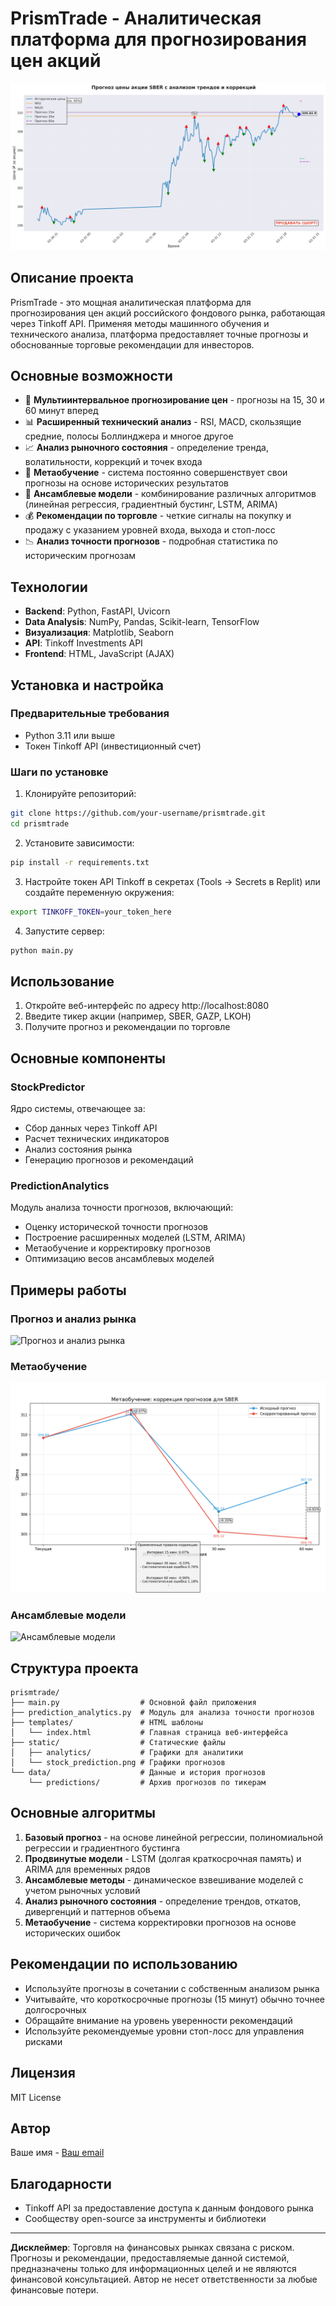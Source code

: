 
# PrismTrade - Аналитическая платформа для прогнозирования цен акций

![PrismTrade Logo](https://github.com/Solrikk/PrismTrade---MOEX/blob/main/static/analytics/stock_prediction.png)

## Описание проекта

PrismTrade - это мощная аналитическая платформа для прогнозирования цен акций российского фондового рынка, работающая через Tinkoff API. Применяя методы машинного обучения и технического анализа, платформа предоставляет точные прогнозы и обоснованные торговые рекомендации для инвесторов.

## Основные возможности

- 🔮 **Мультиинтервальное прогнозирование цен** - прогнозы на 15, 30 и 60 минут вперед
- 📊 **Расширенный технический анализ** - RSI, MACD, скользящие средние, полосы Боллинджера и многое другое
- 📈 **Анализ рыночного состояния** - определение тренда, волатильности, коррекций и точек входа
- 🧠 **Метаобучение** - система постоянно совершенствует свои прогнозы на основе исторических результатов
- 🤖 **Ансамблевые модели** - комбинирование различных алгоритмов (линейная регрессия, градиентный бустинг, LSTM, ARIMA)
- 💰 **Рекомендации по торговле** - четкие сигналы на покупку и продажу с указанием уровней входа, выхода и стоп-лосс
- 📉 **Анализ точности прогнозов** - подробная статистика по историческим прогнозам

## Технологии

- **Backend**: Python, FastAPI, Uvicorn
- **Data Analysis**: NumPy, Pandas, Scikit-learn, TensorFlow
- **Визуализация**: Matplotlib, Seaborn
- **API**: Tinkoff Investments API
- **Frontend**: HTML, JavaScript (AJAX)

## Установка и настройка

### Предварительные требования

- Python 3.11 или выше
- Токен Tinkoff API (инвестиционный счет)

### Шаги по установке

1. Клонируйте репозиторий:
```bash
git clone https://github.com/your-username/prismtrade.git
cd prismtrade
```

2. Установите зависимости:
```bash
pip install -r requirements.txt
```

3. Настройте токен API Tinkoff в секретах (Tools -> Secrets в Replit) или создайте переменную окружения:
```bash
export TINKOFF_TOKEN=your_token_here
```

4. Запустите сервер:
```bash
python main.py
```

## Использование

1. Откройте веб-интерфейс по адресу http://localhost:8080
2. Введите тикер акции (например, SBER, GAZP, LKOH)
3. Получите прогноз и рекомендации по торговле

## Основные компоненты

### StockPredictor

Ядро системы, отвечающее за:
- Сбор данных через Tinkoff API
- Расчет технических индикаторов
- Анализ состояния рынка
- Генерацию прогнозов и рекомендаций

### PredictionAnalytics

Модуль анализа точности прогнозов, включающий:
- Оценку исторической точности прогнозов
- Построение расширенных моделей (LSTM, ARIMA)
- Метаобучение и корректировку прогнозов
- Оптимизацию весов ансамблевых моделей

## Примеры работы

### Прогноз и анализ рынка
![Прогноз и анализ рынка](static/stock_prediction.png)

### Метаобучение
![Метаобучение](https://github.com/Solrikk/PrismTrade---MOEX/blob/main/static/analytics/SBER_meta_learning_corrections.png)

### Ансамблевые модели
![Ансамблевые модели](static/analytics/SBER_model_comparison.png)

## Структура проекта

```
prismtrade/
├── main.py                  # Основной файл приложения
├── prediction_analytics.py  # Модуль для анализа точности прогнозов  
├── templates/               # HTML шаблоны
│   └── index.html           # Главная страница веб-интерфейса
├── static/                  # Статические файлы
│   ├── analytics/           # Графики для аналитики
│   └── stock_prediction.png # Графики прогнозов
└── data/                    # Данные и история прогнозов
    └── predictions/         # Архив прогнозов по тикерам
```

## Основные алгоритмы

1. **Базовый прогноз** - на основе линейной регрессии, полиномиальной регрессии и градиентного бустинга
2. **Продвинутые модели** - LSTM (долгая краткосрочная память) и ARIMA для временных рядов
3. **Ансамблевые методы** - динамическое взвешивание моделей с учетом рыночных условий
4. **Анализ рыночного состояния** - определение трендов, откатов, дивергенций и паттернов объема
5. **Метаобучение** - система корректировки прогнозов на основе исторических ошибок

## Рекомендации по использованию

- Используйте прогнозы в сочетании с собственным анализом рынка
- Учитывайте, что короткосрочные прогнозы (15 минут) обычно точнее долгосрочных
- Обращайте внимание на уровень уверенности рекомендаций
- Используйте рекомендуемые уровни стоп-лосс для управления рисками

## Лицензия

MIT License

## Автор

Ваше имя - [Ваш email](mailto:your.email@example.com)

## Благодарности

- Tinkoff API за предоставление доступа к данным фондового рынка
- Сообществу open-source за инструменты и библиотеки

---

**Дисклеймер**: Торговля на финансовых рынках связана с риском. Прогнозы и рекомендации, предоставляемые данной системой, предназначены только для информационных целей и не являются финансовой консультацией. Автор не несет ответственности за любые финансовые потери.
